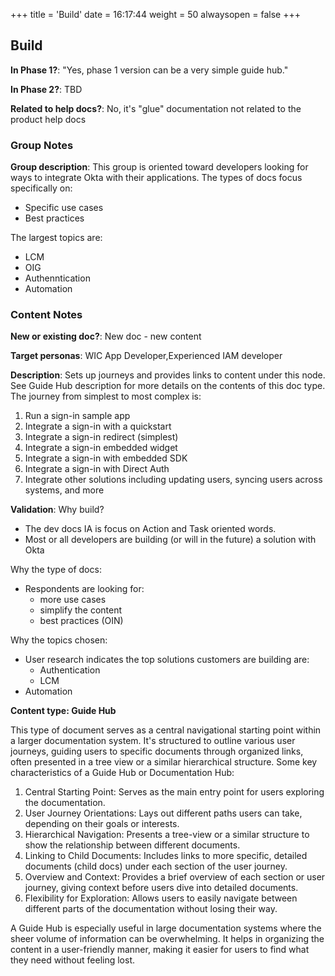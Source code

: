 +++
title = 'Build'
date = 16:17:44
weight = 50
alwaysopen = false
+++

## Build

**In Phase 1?**: "Yes, phase 1 version can be a very simple guide hub."

**In Phase 2?**: TBD

**Related to help docs?**: No, it's "glue" documentation not related to the product help docs


### Group Notes

**Group description**: This group is oriented toward developers looking for ways to integrate Okta with their applications. The types of docs focus specifically on: 

- Specific use cases
- Best practices

The largest topics are:

- LCM
- OIG
- Authenntication
- Automation

### Content Notes

**New or existing doc?**: New doc - new content

**Target personas**: WIC App Developer,Experienced IAM developer

**Description**: Sets up journeys and provides links to content under this node. See Guide Hub description for more details on the contents of this doc type.
The journey from simplest to most complex is:

1. Run a sign-in sample app
2. Integrate a sign-in with a quickstart
3. Integrate a sign-in redirect (simplest)
4. Integrate a sign-in embedded widget 
5. Integrate a sign-in with embedded SDK
6. Integrate a sign-in with Direct Auth
7. Integrate other solutions including updating users, syncing users across systems, and more

**Validation**: Why build?

- The dev docs IA is focus on Action and Task oriented words.
- Most or all developers are building (or will in the future)  a solution with Okta

Why the type of docs:
- Respondents are looking for:
    - more use cases
    - simplify the content
    - best practices (OIN)

Why the topics chosen:
- User research indicates the top solutions customers are building are:
    - Authentication
    - LCM
- Automation

**Content type: Guide Hub**

This type of document serves as a central navigational starting point within a larger documentation system. It's structured to outline various user journeys, guiding users to specific documents through organized links, often presented in a tree view or a similar hierarchical structure. Some key characteristics of a Guide Hub or Documentation Hub:

1. Central Starting Point: Serves as the main entry point for users exploring the documentation.
2. User Journey Orientations: Lays out different paths users can take, depending on their goals or interests.
3. Hierarchical Navigation: Presents a tree-view or a similar structure to show the relationship between different documents.
4. Linking to Child Documents: Includes links to more specific, detailed documents (child docs) under each section of the user journey.
5. Overview and Context: Provides a brief overview of each section or user journey, giving context before users dive into detailed documents.
6. Flexibility for Exploration: Allows users to easily navigate between different parts of the documentation without losing their way.

A Guide Hub is especially useful in large documentation systems where the sheer volume of information can be overwhelming. It helps in organizing the content in a user-friendly manner, making it easier for users to find what they need without feeling lost.



